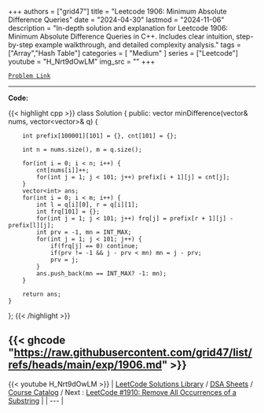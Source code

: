 
+++
authors = ["grid47"]
title = "Leetcode 1906: Minimum Absolute Difference Queries"
date = "2024-04-30"
lastmod = "2024-11-06"
description = "In-depth solution and explanation for Leetcode 1906: Minimum Absolute Difference Queries in C++. Includes clear intuition, step-by-step example walkthrough, and detailed complexity analysis."
tags = ["Array","Hash Table"]
categories = [
    "Medium"
]
series = ["Leetcode"]
youtube = "H_Nrt9dOwLM"
img_src = ""
+++



[`Problem Link`](https://leetcode.com/problems/minimum-absolute-difference-queries/description/)

---
**Code:**

{{< highlight cpp >}}
class Solution {
public:
    vector<int> minDifference(vector<int>& nums, vector<vector<int>>& q) {

        int prefix[100001][101] = {}, cnt[101] = {};
        
        int n = nums.size(), m = q.size();
        
        for(int i = 0; i < n; i++) {
            cnt[nums[i]]++;
            for(int j = 1; j < 101; j++) prefix[i + 1][j] = cnt[j];
        }
        vector<int> ans;
        for(int i = 0; i < m; i++) {
            int l = q[i][0], r = q[i][1];
            int frq[101] = {};
            for(int j = 1; j < 101; j++) frq[j] = prefix[r + 1][j] - prefix[l][j];
            int prv = -1, mn = INT_MAX;
            for(int j = 1; j < 101; j++) {
                if(frq[j] == 0) continue;
                if(prv != -1 && j - prv < mn) mn = j - prv;
                prv = j;
            }
            ans.push_back(mn == INT_MAX? -1: mn);
        }
        
        return ans;
    }
};
{{< /highlight >}}

{{< ghcode "https://raw.githubusercontent.com/grid47/list/refs/heads/main/exp/1906.md" >}}
---
{{< youtube H_Nrt9dOwLM >}}
| [LeetCode Solutions Library](https://grid47.xyz/leetcode/) / [DSA Sheets](https://grid47.xyz/sheets/) / [Course Catalog](https://grid47.xyz/courses/) / Next : [LeetCode #1910: Remove All Occurrences of a Substring](https://grid47.xyz/leetcode/solution-1910-remove-all-occurrences-of-a-substring/) |
| --- |
